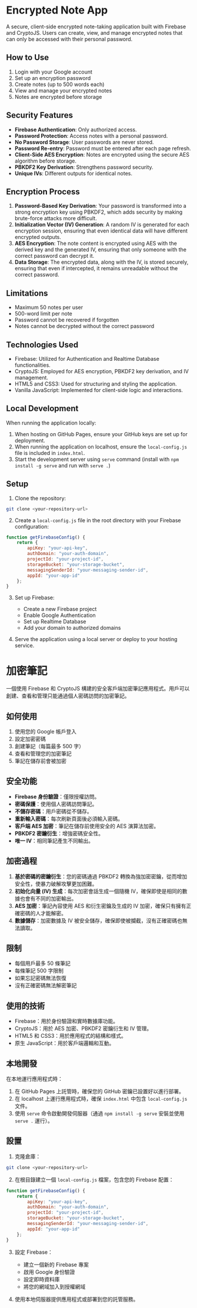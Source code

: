 # Encrypted Note App

A secure, client-side encrypted note-taking application built with Firebase and CryptoJS. Users can create, view, and manage encrypted notes that can only be accessed with their personal password.

## How to Use

1. Login with your Google account
2. Set up an encryption password
3. Create notes (up to 500 words each)
4. View and manage your encrypted notes
5. Notes are encrypted before storage

## Security Features

- **Firebase Authentication**: Only authorized access.
- **Password Protection**: Access notes with a personal password.
- **No Password Storage**: User passwords are never stored.
- **Password Re-entry**: Password must be entered after each page refresh.
- **Client-Side AES Encryption**: Notes are encrypted using the secure AES algorithm before storage.
- **PBKDF2 Key Derivation**: Strengthens password security.
- **Unique IVs**: Different outputs for identical notes.

## Encryption Process

1. **Password-Based Key Derivation**: Your password is transformed into a strong encryption key using PBKDF2, which adds security by making brute-force attacks more difficult.
2. **Initialization Vector (IV) Generation**: A random IV is generated for each encryption session, ensuring that even identical data will have different encrypted outputs.
3. **AES Encryption**: The note content is encrypted using AES with the derived key and the generated IV, ensuring that only someone with the correct password can decrypt it.
4. **Data Storage**: The encrypted data, along with the IV, is stored securely, ensuring that even if intercepted, it remains unreadable without the correct password.


## Limitations

- Maximum 50 notes per user
- 500-word limit per note
- Password cannot be recovered if forgotten
- Notes cannot be decrypted without the correct password

## Technologies Used

- Firebase: Utilized for Authentication and Realtime Database functionalities.
- CryptoJS: Employed for AES encryption, PBKDF2 key derivation, and IV management.
- HTML5 and CSS3: Used for structuring and styling the application.
- Vanilla JavaScript: Implemented for client-side logic and interactions.

## Local Development

When running the application locally:

1. When hosting on GitHub Pages, ensure your GitHub keys are set up for deployment.
2. When running the application on localhost, ensure the `local-config.js` file is included in `index.html`.
3. Start the development server using `serve` command (install with `npm install -g serve` and run with `serve .`)

## Setup

1. Clone the repository:
```bash
git clone <your-repository-url>
```

2. Create a `local-config.js` file in the root directory with your Firebase configuration:
```javascript
function getFirebaseConfig() {
    return {
        apiKey: "your-api-key",
        authDomain: "your-auth-domain",
        projectId: "your-project-id",
        storageBucket: "your-storage-bucket",
        messagingSenderId: "your-messaging-sender-id",
        appId: "your-app-id"
    };
}
```

3. Set up Firebase:
   - Create a new Firebase project
   - Enable Google Authentication
   - Set up Realtime Database
   - Add your domain to authorized domains

4. Serve the application using a local server or deploy to your hosting service.

# 加密筆記

一個使用 Firebase 和 CryptoJS 構建的安全客戶端加密筆記應用程式。用戶可以創建、查看和管理只能通過個人密碼訪問的加密筆記。

## 如何使用

1. 使用您的 Google 帳戶登入
2. 設定加密密碼
3. 創建筆記（每篇最多 500 字）
4. 查看和管理您的加密筆記
5. 筆記在儲存前會被加密

## 安全功能

- **Firebase 身份驗證**：僅限授權訪問。
- **密碼保護**：使用個人密碼訪問筆記。
- **不儲存密碼**：用戶密碼從不儲存。
- **重新輸入密碼**：每次刷新頁面後必須輸入密碼。
- **客戶端 AES 加密**：筆記在儲存前使用安全的 AES 演算法加密。
- **PBKDF2 密鑰衍生**：增強密碼安全性。
- **唯一 IV**：相同筆記產生不同輸出。

## 加密過程

1. **基於密碼的密鑰衍生**：您的密碼通過 PBKDF2 轉換為強加密密鑰，從而增加安全性，使暴力破解攻擊更加困難。
2. **初始化向量 (IV) 生成**：每次加密會話生成一個隨機 IV，確保即使是相同的數據也會有不同的加密輸出。
3. **AES 加密**：筆記內容使用 AES 和衍生密鑰及生成的 IV 加密，確保只有擁有正確密碼的人才能解密。
4. **數據儲存**：加密數據及 IV 被安全儲存，確保即使被攔截，沒有正確密碼也無法讀取。

## 限制

- 每個用戶最多 50 條筆記
- 每條筆記 500 字限制
- 如果忘記密碼無法恢復
- 沒有正確密碼無法解密筆記

## 使用的技術

- Firebase：用於身份驗證和實時數據庫功能。
- CryptoJS：用於 AES 加密、PBKDF2 密鑰衍生和 IV 管理。
- HTML5 和 CSS3：用於應用程式的結構和樣式。
- 原生 JavaScript：用於客戶端邏輯和互動。

## 本地開發

在本地運行應用程式時：

1. 在 GitHub Pages 上託管時，確保您的 GitHub 密鑰已設置好以進行部署。
2. 在 localhost 上運行應用程式時，確保 `index.html` 中包含 `local-config.js` 文件。
3. 使用 `serve` 命令啟動開發伺服器（通過 `npm install -g serve` 安裝並使用 `serve .` 運行）。

## 設置

1. 克隆倉庫：
```bash
git clone <your-repository-url>
```

2. 在根目錄建立一個 `local-config.js` 檔案，包含您的 Firebase 配置：
```javascript
function getFirebaseConfig() {
    return {
        apiKey: "your-api-key",
        authDomain: "your-auth-domain",
        projectId: "your-project-id",
        storageBucket: "your-storage-bucket",
        messagingSenderId: "your-messaging-sender-id",
        appId: "your-app-id"
    };
}
```

3. 設定 Firebase：
   - 建立一個新的 Firebase 專案
   - 啟用 Google 身份驗證
   - 設定即時資料庫
   - 將您的網域加入到授權網域

4. 使用本地伺服器提供應用程式或部署到您的託管服務。